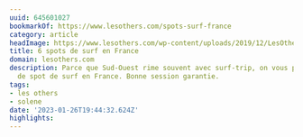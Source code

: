 ```yaml
---
uuid: 645601027
bookmarkOf: https://www.lesothers.com/spots-surf-france
category: article
headImage: https://www.lesothers.com/wp-content/uploads/2019/12/LesOthers_Surf_Trip_Aventure_France_13.jpg
title: 6 spots de surf en France
domain: lesothers.com
description: Parce que Sud-Ouest rime souvent avec surf-trip, on vous propose 6 idées
  de spot de surf en France. Bonne session garantie.
tags:
- les others
- solene
date: '2023-01-26T19:44:32.624Z'
highlights:
---
```



